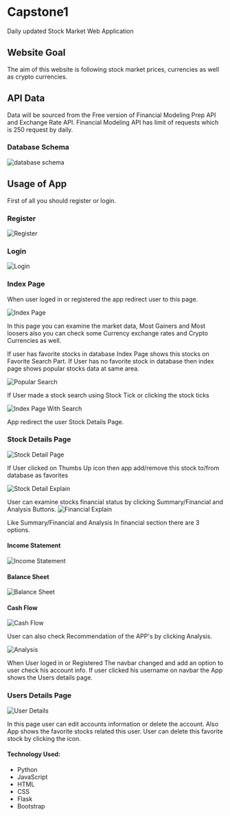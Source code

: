 # Capstone1
Daily updated Stock Market Web Application

## Website Goal
The aim of this website is following stock market prices, currencies as well as crypto currencies.

## API Data
Data will be sourced from the Free version of Financial Modeling Prep API and Exchange Rate API.
Financial Modeling API has limit of requests which is 250 request by daily. 

### Database Schema
![database schema](/Users/metenar/Desktop/Springboard/javascript/projects/capstone/static/images/Stock_Schema.png)

## Usage of App
First of all you should register or login.


### Register
![Register](/Users/metenar/Desktop/Springboard/javascript/projects/capstone/static/images/Register.png)
	
### Login
![Login](/Users/metenar/Desktop/Springboard/javascript/projects/capstone/static/images/Login.png)

### Index Page
When user loged in or registered the app redirect user to this page.

![Index Page](/Users/metenar/Desktop/Springboard/javascript/projects/capstone/static/images/Index_Page.png)

In this page you can examine the market data, Most Gainers and Most loosers also you can check some Currency exchange rates and Crypto Currencies as well.

If user has favorite stocks in database Index Page shows this stocks on Favorite Search Part. If User has no favorite stock in database then index page shows popular stocks data at same area.

![Popular Search](/Users/metenar/Desktop/Springboard/javascript/projects/capstone/static/images/Popular_Search_Explain.png)

If User made a stock search using Stock Tick or clicking the stock ticks 

![Index Page With Search](/Users/metenar/Desktop/Springboard/javascript/projects/capstone/static/images/Index_Page_With_Search.png)

App redirect the user Stock Details Page.

### Stock Details Page
![Stock Detail Page](/Users/metenar/Desktop/Springboard/javascript/projects/capstone/static/images/Stock_Detail_Page.png)

If User clicked on Thumbs Up icon then app add/remove this stock to/from database as favorites

![Stock Detail Explain](/Users/metenar/Desktop/Springboard/javascript/projects/capstone/static/images/Stock_Details_explain.png)

User can examine stocks financial status by clicking Summary/Financial and Analysis Buttons.
![Financial Explain](/Users/metenar/Desktop/Springboard/javascript/projects/capstone/static/images/Financial_explain.png)

Like Summary/Financial and Analysis In financial section there are 3 options. 

#### Income Statement
![Income Statement](/Users/metenar/Desktop/Springboard/javascript/projects/capstone/static/images/Financial_explain.png)

#### Balance Sheet
![Balance Sheet](/Users/metenar/Desktop/Springboard/javascript/projects/capstone/static/images/Balance_Sheet_explain.png)

#### Cash Flow
![Cash Flow](/Users/metenar/Desktop/Springboard/javascript/projects/capstone/static/images/Cash_Flow_explain.png)

User can also check Recommendation of the APP's by clicking Analysis.

![Analysis](/Users/metenar/Desktop/Springboard/javascript/projects/capstone/static/images/Analysis.png)

When User loged in or Registered The navbar changed and add an option to user check his account info. If user clicked his username on navbar the App shows the Users details page.

### Users Details Page

![User Details](/Users/metenar/Desktop/Springboard/javascript/projects/capstone/static/images/User_Detail_Page.png)

In this page user can edit accounts information or delete the account. Also App shows the favorite stocks related this user. User can delete this favorite stock by clicking the icon.


#### Technology Used:
* Python
* JavaScript
* HTML
* CSS
* Flask
* Bootstrap
